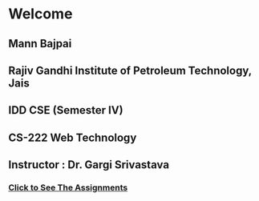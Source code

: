 # Welcome

## Mann Bajpai
## Rajiv Gandhi Institute of Petroleum Technology, Jais
## IDD CSE (Semester IV)
## CS-222 Web Technology
## Instructor : Dr. Gargi Srivastava

### [Click to See The Assignments](https://mannbajpai.github.io/CS-222/)
